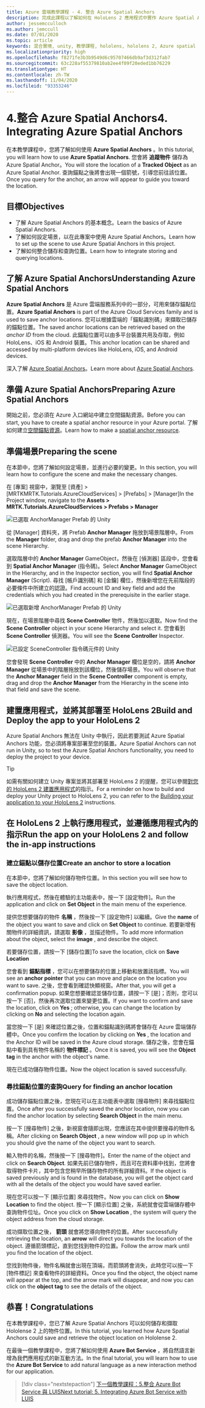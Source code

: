 ```yaml
---
title: Azure 雲端教學課程 - 4. 整合 Azure Spatial Anchors
description: 完成此課程以了解如何在 HoloLens 2 應用程式中實作 Azure Spatial Anchors。
author: jessemcculloch
ms.author: jemccull
ms.date: 07/01/2020
ms.topic: article
keywords: 混合實境, unity, 教學課程, hololens, hololens 2, Azure spatial anchors
ms.localizationpriority: high
ms.openlocfilehash: f8271fe3b3b9549d6c95707466db9af3d312fab7
ms.sourcegitcommit: 63c228af55379810ab2ee4f09f20eded1bb76229
ms.translationtype: HT
ms.contentlocale: zh-TW
ms.lasthandoff: 11/04/2020
ms.locfileid: "93353246"
---
```

# <a name="4-integrating-azure-spatial-anchors"></a><span data-ttu-id="7d643-105">4.整合 Azure Spatial Anchors</span><span class="sxs-lookup"><span data-stu-id="7d643-105">4. Integrating Azure Spatial Anchors</span></span>

<span data-ttu-id="7d643-106">在本教學課程中，您將了解如何使用 **Azure Spatial Anchors** 。</span><span class="sxs-lookup"><span data-stu-id="7d643-106">In this tutorial, you will learn how to use **Azure Spatial Anchors**.</span></span> <span data-ttu-id="7d643-107">您會將 **追蹤物件** 儲存為 Azure Spatial Anchor。</span><span class="sxs-lookup"><span data-stu-id="7d643-107">You will store the location of a **Tracked Object** as an Azure Spatial Anchor.</span></span> <span data-ttu-id="7d643-108">查詢錨點之後將會出現一個箭號，引導您前往該位置。</span><span class="sxs-lookup"><span data-stu-id="7d643-108">Once you query for the anchor, an arrow will appear to guide you toward the location.</span></span>

## <a name="objectives"></a><span data-ttu-id="7d643-109">目標</span><span class="sxs-lookup"><span data-stu-id="7d643-109">Objectives</span></span>

* <span data-ttu-id="7d643-110">了解 Azure Spatial Anchors 的基本概念。</span><span class="sxs-lookup"><span data-stu-id="7d643-110">Learn the basics of Azure Spatial Anchors.</span></span>
* <span data-ttu-id="7d643-111">了解如何設定場景，以在此專案中使用 Azure Spatial Anchors。</span><span class="sxs-lookup"><span data-stu-id="7d643-111">Learn how to set up the scene to use Azure Spatial Anchors in this project.</span></span>
* <span data-ttu-id="7d643-112">了解如何整合儲存和查詢位置。</span><span class="sxs-lookup"><span data-stu-id="7d643-112">Learn how to integrate storing and querying locations.</span></span>

## <a name="understanding-azure-spatial-anchors"></a><span data-ttu-id="7d643-113">了解 Azure Spatial Anchors</span><span class="sxs-lookup"><span data-stu-id="7d643-113">Understanding Azure Spatial Anchors</span></span>

 <span data-ttu-id="7d643-114">**Azure Spatial Anchors** 是 Azure 雲端服務系列中的一部分，可用來儲存錨點位置。</span><span class="sxs-lookup"><span data-stu-id="7d643-114">**Azure Spatial Anchors** is part of the Azure Cloud Services family and is used to save anchor locations.</span></span> <span data-ttu-id="7d643-115">您可以根據雲端的「錨點識別碼」來擷取已儲存的錨點位置。</span><span class="sxs-lookup"><span data-stu-id="7d643-115">The saved anchor locations can be retrieved based on the *anchor ID* from the cloud.</span></span> <span data-ttu-id="7d643-116">此錨點位置可以由多平台裝置共用及存取，例如 HoloLens、iOS 和 Android 裝置。</span><span class="sxs-lookup"><span data-stu-id="7d643-116">This anchor location can be shared and accessed by multi-platform devices like HoloLens, iOS, and Android devices.</span></span>

<span data-ttu-id="7d643-117">深入了解 [Azure Spatial Anchors](https://docs.microsoft.com/azure/spatial-anchors/overview)。</span><span class="sxs-lookup"><span data-stu-id="7d643-117">Learn more about [Azure Spatial Anchors](https://docs.microsoft.com/azure/spatial-anchors/overview).</span></span>

## <a name="preparing-azure-spatial-anchors"></a><span data-ttu-id="7d643-118">準備 Azure Spatial Anchors</span><span class="sxs-lookup"><span data-stu-id="7d643-118">Preparing Azure Spatial Anchors</span></span>

<span data-ttu-id="7d643-119">開始之前，您必須在 Azure 入口網站中建立空間錨點資源。</span><span class="sxs-lookup"><span data-stu-id="7d643-119">Before you can start, you have to create a spatial anchor resource in your Azure portal.</span></span>
<span data-ttu-id="7d643-120">了解如何建立[空間錨點資源](https://docs.microsoft.com/azure/spatial-anchors/quickstarts/get-started-hololens#create-a-spatial-anchors-resource)。</span><span class="sxs-lookup"><span data-stu-id="7d643-120">Learn how to make a [spatial anchor resource](https://docs.microsoft.com/azure/spatial-anchors/quickstarts/get-started-hololens#create-a-spatial-anchors-resource).</span></span>

## <a name="preparing-the-scene"></a><span data-ttu-id="7d643-121">準備場景</span><span class="sxs-lookup"><span data-stu-id="7d643-121">Preparing the scene</span></span>

<span data-ttu-id="7d643-122">在本節中，您將了解如何設定場景，並進行必要的變更。</span><span class="sxs-lookup"><span data-stu-id="7d643-122">In this section, you will learn how to configure the scene and make the necessary changes.</span></span>

<span data-ttu-id="7d643-123">在 [專案] 視窗中，瀏覽至 [資產] > [MRTKMRTK.Tutorials.AzureCloudServices] > [Prefabs] > [Manager]</span><span class="sxs-lookup"><span data-stu-id="7d643-123">In the Project window, navigate to the **Assets > MRTK.Tutorials.AzureCloudServices > Prefabs > Manager**</span></span>

![已選取 AnchorManager Prefab 的 Unity](images/mr-learning-azure/tutorial4-section1-step1-1.png)

<span data-ttu-id="7d643-125">從 [Manager] 資料夾，將 Prefab **Anchor Manager** 拖放到場景階層中。</span><span class="sxs-lookup"><span data-stu-id="7d643-125">From the **Manager** folder, drag and drop the prefab **Anchor Manager** into the scene Hierarchy.</span></span>

<span data-ttu-id="7d643-126">選取階層中的 **Anchor Manager** GameObject，然後在 [偵測器] 區段中，您會看到 **Spatial Anchor Manager** (指令碼)。</span><span class="sxs-lookup"><span data-stu-id="7d643-126">Select **Anchor Manager** GameObject in the Hierarchy, and in the Inspector section, you will find **Spatial Anchor Manager** (Script).</span></span> <span data-ttu-id="7d643-127">尋找 [帳戶識別碼] 和 [金鑰] 欄位，然後新增您在先前階段的必要條件中所建立的認證。</span><span class="sxs-lookup"><span data-stu-id="7d643-127">Find account ID and key field and add the credentials which you had created in the prerequisite in the earlier stage.</span></span>

![已選取新增 AnchorManager Prefab 的 Unity](images/mr-learning-azure/tutorial4-section1-step2-1.png)

<span data-ttu-id="7d643-129">現在，在場景階層中尋找 **Scene Controller** 物件，然後加以選取。</span><span class="sxs-lookup"><span data-stu-id="7d643-129">Now find the **Scene Controller** object in your scene Hierarchy and select it.</span></span> <span data-ttu-id="7d643-130">您會看到 **Scene Controller** 偵測器。</span><span class="sxs-lookup"><span data-stu-id="7d643-130">You will see the **Scene Controller** Inspector.</span></span>

![已設定 SceneController 指令碼元件的 Unity](images/mr-learning-azure/tutorial4-section1-step3-1.png)

<span data-ttu-id="7d643-132">您會發現 **Scene Controller** 中的 **Anchor Manager** 欄位是空的，請將 **Anchor Manager** 從場景中的階層拖放到該欄位，然後儲存場景。</span><span class="sxs-lookup"><span data-stu-id="7d643-132">You will observe that the **Anchor Manager** field in the **Scene Controller** component is empty, drag and drop the **Anchor Manager** from the Hierarchy in the scene into that field and save the scene.</span></span>

## <a name="build-and-deploy-the-app-to-your-hololens-2"></a><span data-ttu-id="7d643-133">建置應用程式，並將其部署至 HoloLens 2</span><span class="sxs-lookup"><span data-stu-id="7d643-133">Build and Deploy the app to your HoloLens 2</span></span>

<span data-ttu-id="7d643-134">Azure Spatial Anchors 無法在 Unity 中執行，因此若要測試 Azure Spatial Anchors 功能，您必須將專案部署至您的裝置。</span><span class="sxs-lookup"><span data-stu-id="7d643-134">Azure Spatial Anchors can not run in Unity, so to test the Azure Spatial Anchors functionality, you need to deploy the project to your device.</span></span>

> [!TIP]
> <span data-ttu-id="7d643-135">如需有關如何建立 Unity 專案並將其部署至 HoloLens 2 的提醒，您可以參閱[對您的 HoloLens 2 建置應用程式](mr-learning-base-02.md#building-your-application-to-your-hololens-2)的指示。</span><span class="sxs-lookup"><span data-stu-id="7d643-135">For a reminder on how to build and deploy your Unity project to HoloLens 2, you can refer to the [Building your application to your HoloLens 2](mr-learning-base-02.md#building-your-application-to-your-hololens-2) instructions.</span></span>

## <a name="run-the-app-on-your-hololens-2-and-follow-the-in-app-instructions"></a><span data-ttu-id="7d643-136">在 HoloLens 2 上執行應用程式，並遵循應用程式內的指示</span><span class="sxs-lookup"><span data-stu-id="7d643-136">Run the app on your HoloLens 2 and follow the in-app instructions</span></span>

### <a name="create-an-anchor-to-store-a-location"></a><span data-ttu-id="7d643-137">建立錨點以儲存位置</span><span class="sxs-lookup"><span data-stu-id="7d643-137">Create an anchor to store a location</span></span>

<span data-ttu-id="7d643-138">在本節中，您將了解如何儲存物件位置。</span><span class="sxs-lookup"><span data-stu-id="7d643-138">In this section you will see how to save the object location.</span></span>

<span data-ttu-id="7d643-139">執行應用程式，然後在體驗的主功能表中，按一下 [設定物件]。</span><span class="sxs-lookup"><span data-stu-id="7d643-139">Run the application and click on **Set Object** in the main menu of the experience.</span></span>

<span data-ttu-id="7d643-140">提供您想要儲存的物件 **名稱** ，然後按一下 [設定物件] 以繼續。</span><span class="sxs-lookup"><span data-stu-id="7d643-140">Give the **name** of the object you want to save and click on **Set Object** to continue.</span></span> <span data-ttu-id="7d643-141">若要新增有關物件的詳細資訊，請選取 **影像** ，並描述物件。</span><span class="sxs-lookup"><span data-stu-id="7d643-141">To add more information about the object, select the **image** , and describe the object.</span></span>

<span data-ttu-id="7d643-142">若要儲存位置，請按一下 [儲存位置]</span><span class="sxs-lookup"><span data-stu-id="7d643-142">To save the location, click on **Save Location**</span></span>

<span data-ttu-id="7d643-143">您會看到 **錨點指標** ，您可以在想要儲存的位置上移動和放置該指標。</span><span class="sxs-lookup"><span data-stu-id="7d643-143">You will see an **anchor pointer** that you can move and place on the location you want to save.</span></span> <span data-ttu-id="7d643-144">之後，您會看到確認快顯視窗。</span><span class="sxs-lookup"><span data-stu-id="7d643-144">After that, you will get a confirmation popup.</span></span> <span data-ttu-id="7d643-145">如果您想要確認並儲存位置，請按一下 [是]；否則，您可以按一下 [否]，然後再次選取位置來變更位置。</span><span class="sxs-lookup"><span data-stu-id="7d643-145">If you want to confirm and save the location, click on **Yes** ; otherwise, you can change the location by clicking on **No** and selecting the location again.</span></span>

<span data-ttu-id="7d643-146">當您按一下 [是] 來確認位置之後，位置和錨點識別碼將會儲存在 Azure 雲端儲存體中。</span><span class="sxs-lookup"><span data-stu-id="7d643-146">Once you confirm the location by clicking on **Yes** , the location and the Anchor ID will be saved in the Azure cloud storage.</span></span> <span data-ttu-id="7d643-147">儲存之後，您會在錨點中看到具有物件名稱的 **物件標記** 。</span><span class="sxs-lookup"><span data-stu-id="7d643-147">Once it is saved, you will see the **Object tag**  in the anchor with the object's name.</span></span>

<span data-ttu-id="7d643-148">現在已成功儲存物件位置。</span><span class="sxs-lookup"><span data-stu-id="7d643-148">Now the object location is saved successfully.</span></span>

### <a name="query-for-finding-an-anchor-location"></a><span data-ttu-id="7d643-149">尋找錨點位置的查詢</span><span class="sxs-lookup"><span data-stu-id="7d643-149">Query for finding an anchor location</span></span>

<span data-ttu-id="7d643-150">成功儲存錨點位置之後，您現在可以在主功能表中選取 [搜尋物件] 來尋找錨點位置。</span><span class="sxs-lookup"><span data-stu-id="7d643-150">Once after you successfully saved the anchor location, now you can find the anchor location by selecting **Search Object** in the main menu.</span></span>

<span data-ttu-id="7d643-151">按一下 [搜尋物件] 之後，新視窗會隨即出現，您應該在其中提供要搜尋的物件名稱。</span><span class="sxs-lookup"><span data-stu-id="7d643-151">After clicking on **Search Object** , a new window will pop up in which you should give the name of the object you want to search.</span></span>

<span data-ttu-id="7d643-152">輸入物件的名稱，然後按一下 [搜尋物件]。</span><span class="sxs-lookup"><span data-stu-id="7d643-152">Enter the name of the object and click on **Search Object**.</span></span> <span data-ttu-id="7d643-153">如果先前已儲存物件，而且可在資料庫中找到，您將會取得物件卡片，其中包含您稍早所儲存物件的所有詳細資料。</span><span class="sxs-lookup"><span data-stu-id="7d643-153">If the object is saved previously and is found in the database, you will get the object card with all the details of the object you would have saved earlier.</span></span>

<span data-ttu-id="7d643-154">現在您可以按一下 [顯示位置] 來尋找物件。</span><span class="sxs-lookup"><span data-stu-id="7d643-154">Now you can click on **Show Location** to find the object.</span></span> <span data-ttu-id="7d643-155">按一下 [顯示位置] 之後，系統就會從雲端儲存體中查詢物件位址。</span><span class="sxs-lookup"><span data-stu-id="7d643-155">Once you click on **Show Location** , the system will query the object address from the cloud storage.</span></span>

<span data-ttu-id="7d643-156">成功擷取位置之後， **箭頭** 就會將您導向物件的位置。</span><span class="sxs-lookup"><span data-stu-id="7d643-156">After successfully retrieving the location, an **arrow** will direct you towards the location of the object.</span></span> <span data-ttu-id="7d643-157">遵循箭頭標記，直到您找到物件的位置。</span><span class="sxs-lookup"><span data-stu-id="7d643-157">Follow the arrow mark until you find the location of the object.</span></span>

<span data-ttu-id="7d643-158">您找到物件後，物件名稱就會出現在頂端，而箭頭將會消失，此時您可以按一下 [物件標記] 來查看物件的詳細資料。</span><span class="sxs-lookup"><span data-stu-id="7d643-158">Once you find the object, the object name will appear at the top, and the arrow mark will disappear, and now you can click on the **object tag** to see the details of the object.</span></span>

## <a name="congratulations"></a><span data-ttu-id="7d643-159">恭喜！</span><span class="sxs-lookup"><span data-stu-id="7d643-159">Congratulations</span></span>

<span data-ttu-id="7d643-160">在本教學課程中，您已了解 Azure Spatial Anchors 可以如何儲存和擷取 Hololense 2 上的物件位置。</span><span class="sxs-lookup"><span data-stu-id="7d643-160">In this tutorial, you learned how Azure Spatial Anchors could save and retrieve the object location on Hololense 2.</span></span>

<span data-ttu-id="7d643-161">在最後一個教學課程中，您將了解如何使用 **Azure Bot Service** ，將自然語言新增為我們應用程式的新互動方法。</span><span class="sxs-lookup"><span data-stu-id="7d643-161">In the final tutorial, you will learn how to use the **Azure Bot Service** to add natural language as a new interaction method for our application.</span></span>

> [!div class="nextstepaction"]
> [<span data-ttu-id="7d643-162">下一個教學課程：5.整合 Azure Bot Service 與 LUIS</span><span class="sxs-lookup"><span data-stu-id="7d643-162">Next tutorial: 5. Integrating Azure Bot Service with LUIS</span></span>](mr-learning-azure-05.md)
